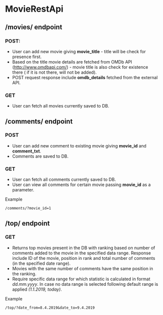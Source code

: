 # MovieRestApi

## /movies/ endpoint

### POST:

* User can add new movie giving __movie_title__ - title will be check for 
presence first.
* Based on the title movie details are fetched from OMDb API 
(http://www.omdbapi.com/) - movie title is also check for existence there (
if it is not there, will not be added).
* POST request response include __omdb_details__ fetched from the external API. 

### GET

* User can fetch all movies currently saved to DB.

## /comments/ endpoint

### POST 

* User can add new comment to existing movie giving __movie_id__ and 
__comment_txt__.
* Comments are saved to DB.

### GET

* User can fetch all comments currently saved to DB.
* User can view all comments for certain movie passing __movie_id__ as a 
parameter.

Example
```buildoutcfg
/comments/?movie_id=1
```

## /top/ endpoint

### GET

* Returns top movies present in the DB with ranking based on number of 
comments added to the movie in the specified data range. Response include
ID of the movie, position in rank and total number of comments 
(in the specified date range). 
* Movies with the same number of comments have the same position in the ranking.
* Require specific data range for which statistic is calculated in format 
_dd.mm.yyyy_. In case no data range is selected following default range is
applied _(1.1.2019, today)_.

Example
```buildoutcfg
/top/?date_from=8.4.2019&date_to=9.4.2019
```